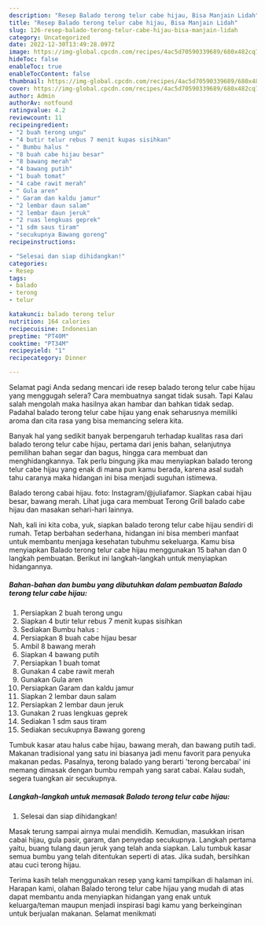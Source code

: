 ```yaml
---
description: "Resep Balado terong telur cabe hijau, Bisa Manjain Lidah"
title: "Resep Balado terong telur cabe hijau, Bisa Manjain Lidah"
slug: 126-resep-balado-terong-telur-cabe-hijau-bisa-manjain-lidah
category: Uncategorized
date: 2022-12-30T13:49:28.097Z
image: https://img-global.cpcdn.com/recipes/4ac5d70590339689/680x482cq70/balado-terong-telur-cabe-hijau-foto-resep-utama.jpg
hideToc: false
enableToc: true
enableTocContent: false
thumbnail: https://img-global.cpcdn.com/recipes/4ac5d70590339689/680x482cq70/balado-terong-telur-cabe-hijau-foto-resep-utama.jpg
cover: https://img-global.cpcdn.com/recipes/4ac5d70590339689/680x482cq70/balado-terong-telur-cabe-hijau-foto-resep-utama.jpg
author: Admin
authorAv: notfound
ratingvalue: 4.2
reviewcount: 11
recipeingredient:
- "2 buah terong ungu"
- "4 butir telur rebus 7 menit kupas sisihkan"
- " Bumbu halus "
- "8 buah cabe hijau besar"
- "8 bawang merah"
- "4 bawang putih"
- "1 buah tomat"
- "4 cabe rawit merah"
- " Gula aren"
- " Garam dan kaldu jamur"
- "2 lembar daun salam"
- "2 lembar daun jeruk"
- "2 ruas lengkuas geprek"
- "1 sdm saus tiram"
- "secukupnya Bawang goreng"
recipeinstructions:

- "Selesai dan siap dihidangkan!"
categories:
- Resep
tags:
- balado
- terong
- telur

katakunci: balado terong telur 
nutrition: 164 calories
recipecuisine: Indonesian
preptime: "PT40M"
cooktime: "PT34M"
recipeyield: "1"
recipecategory: Dinner

---
```



Selamat pagi Anda sedang mencari ide resep balado terong telur cabe hijau yang menggugah selera? Cara membuatnya sangat tidak susah. Tapi Kalau salah mengolah maka hasilnya akan hambar dan bahkan tidak sedap. Padahal balado terong telur cabe hijau yang enak seharusnya memiliki aroma dan cita rasa yang bisa memancing selera kita.


Banyak hal yang sedikit banyak berpengaruh terhadap kualitas rasa dari balado terong telur cabe hijau, pertama dari jenis bahan, selanjutnya pemilihan bahan segar dan bagus, hingga cara membuat dan menghidangkannya. Tak perlu bingung jika mau menyiapkan balado terong telur cabe hijau yang enak di mana pun kamu berada, karena asal sudah tahu caranya maka hidangan ini bisa menjadi suguhan istimewa.

Balado terong cabai hijau. foto: Instagram/@juliafamor. Siapkan cabai hijau besar, bawang merah. Lihat juga cara membuat Terong Grill balado cabe hijau dan masakan sehari-hari lainnya.


Nah, kali ini kita coba, yuk, siapkan balado terong telur cabe hijau sendiri di rumah. Tetap berbahan sederhana, hidangan ini bisa memberi manfaat untuk membantu menjaga kesehatan tubuhmu sekeluarga. Kamu bisa menyiapkan Balado terong telur cabe hijau menggunakan 15 bahan dan 0 langkah pembuatan. Berikut ini langkah-langkah untuk menyiapkan hidangannya.

<!--inarticleads1-->

##### Bahan-bahan dan bumbu yang dibutuhkan dalam pembuatan Balado terong telur cabe hijau:

1. Persiapkan 2 buah terong ungu
1. Siapkan 4 butir telur rebus 7 menit kupas sisihkan
1. Sediakan  Bumbu halus :
1. Persiapkan 8 buah cabe hijau besar
1. Ambil 8 bawang merah
1. Siapkan 4 bawang putih
1. Persiapkan 1 buah tomat
1. Gunakan 4 cabe rawit merah
1. Gunakan  Gula aren
1. Persiapkan  Garam dan kaldu jamur
1. Siapkan 2 lembar daun salam
1. Persiapkan 2 lembar daun jeruk
1. Gunakan 2 ruas lengkuas geprek
1. Sediakan 1 sdm saus tiram
1. Sediakan secukupnya Bawang goreng


Tumbuk kasar atau halus cabe hijau, bawang merah, dan bawang putih tadi. Makanan tradisional yang satu ini biasanya jadi menu favorit para penyuka makanan pedas. Pasalnya, terong balado yang berarti &#39;terong bercabai&#39; ini memang dimasak dengan bumbu rempah yang sarat cabai. Kalau sudah, segera tuangkan air secukupnya. 

<!--inarticleads2-->

##### Langkah-langkah untuk memasak Balado terong telur cabe hijau:


1. Selesai dan siap dihidangkan!

Masak terung sampai airnya mulai mendidih. Kemudian, masukkan irisan cabai hijau, gula pasir, garam, dan penyedap secukupnya. Langkah pertama yaitu, buang tulang daun jeruk yang telah anda siapkan. Lalu tumbuk kasar semua bumbu yang telah ditentukan seperti di atas. Jika sudah, bersihkan atau cuci terong hijau. 

Terima kasih telah menggunakan resep yang kami tampilkan di halaman ini. Harapan kami, olahan Balado terong telur cabe hijau yang mudah di atas dapat membantu anda menyiapkan hidangan yang enak untuk keluarga/teman maupun menjadi inspirasi bagi kamu yang berkeinginan untuk berjualan makanan. Selamat menikmati
